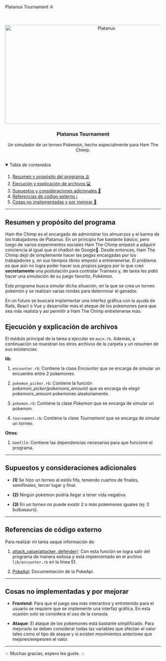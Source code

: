 Platanus Tournament ⛵

<!-- Logotipo del proyecto -->
<br />
<p align="center">  
<a href="https://www.qries.com/">
    <img alt="Platanus" src="https://res-4.cloudinary.com/ha0mfd5dh/image/upload/q_auto/v1/ghost-blog-images/logo.png" width="640" height="320">
  </a>
  <h3 align="center">Platanus Tournament</h3>

  <p align="center">
    Un simulador de un torneo Pokemón, hecho especialmente para Ham The Chimp.
    <br />
    <br />
  </p>
</p>



<!-- Tabla de contenidos -->
<details open="open">
  <summary>Tabla de contenidos</summary>
  <ol>
    <li><a href="#resumen-y-propósito-del-programa">Resumen y propósito del programa ⛱️</a></li>
    <li><a href="#ejecución-y-explicación-de-archivos">Ejecución y explicación de archivos 💻</a></li>
    <li><a href="#supuestos-y-consideraciones-adicionales">Supuestos y consideraciones adicionales 🤔</a></li>
    <li><a href="#referencias-de-código-externo">Referencias de código externo ℹ️</a></li>
    <li><a href="#cosas-no-implementadas-y-por-mejorar">Cosas no implementadas y por mejorar 🚀</a></li>
  </ol>
</details>
<!-- Fin tabla de contenidos -->

-------
## Resumen y propósito del programa

Ham the Chimp es el encargado de administrar los almuerzos y el karma de los trabajadores de Platanus. En un principio fue bastante básico, pero luego de varios experimentos sociales Ham The Chimp empezó a adquirir conciencia al igual que el chatbot de Google👀. Desde entonces, Ham The Chimp dejó de simplemente hacer las pegas encargadas por los trabajadores y, en sus tiempos libres empezó a entrenenerse. El problema es que aún no logra poder hacer sus propios juegos por lo que creó **secretamente** una postulación para contratar Trainees y, de tarea les pidió hacer una simulación de su juego favorito, Pokémon.

Este programa busca simular dicha situación, en la que se crea un torneo pokemón y se realizan varias rondas para determinar el ganador.
>
En un futuro se buscará implementar una interfaz gráfica con la ayuda de Rails, React o Vue y desarrollar más el ataque de los pokemones para que sea más realista y así permitir a Ham The Chimp entretenerse más.

## Ejecución y explicación de archivos
El módulo principal de la tarea a ejecutar es  ```main.rb```. Además, a continuación se muestran los otros archivos de la carpeta y un resumen de sus existencias:
  >
**lib**:
  >
1. ```encounter.rb```: Contiene la clase *Encounter* que se encarga de simular un encuentro entre 2 pokemones.
   >
2. ```pokemon_picker.rb```: Contiene la función *pokemon_picker(pokemons_amount)* que se encarga de elegir *pokemons_amount* pokemones aleatoriamente.
   >
3. ```pokemon.rb```: Contiene la clase *Pokemon* que se encarga de simular un pokemon.
   >
4. ```tournament.rb```: Contiene la clase *Tournament* que se encarga de simular un torneo.
   >
**Otros**:
  >
1. ```Gemfile```: Contiene las dependencias necesarias para que funcione el programa.
   >
-------

## Supuestos y consideraciones adicionales

* **(1)** Se hizo un torneo al estilo fifa, teniendo cuartos de finales, semifinales, tercer lugar y final.
  >
* **(2)** Ningún pokemon podría llegar a tener vida negativa.
  >
* **(3)** En un torneo no puede existir 2 o más pokemones iguales (ej: 2 bulbasaurs).
  >
-------

## Referencias de código externo

Para realizar mi tarea saqué información de:

1. [attack_value(attacker, defender)](https://dev.to/thepracticaldev/daily-challenge-170-pokemon-damage-calculator-97d): Con esta función se logra salir del programa de manera exitosa y está implementado en el archivo ```lib/encounter.rb``` en la línea 51.

2. [PokeApi](https://pokeapi.co/): Documentación de la PokeApi.
-------
## Cosas no implementadas y por mejorar

*  **Frontend**: Para que el juego sea más interactivo y entretenido para el usuario se requiere que se implemente una interfaz gráfica. En esta ocasión solo se considera el uso de la consola.
  >
* **Ataque**: El ataque de los pokemones está bastante simplificado. Para mejorarlo se deben considerar todas las variables que afectan el valor tales como el tipo de ataque y si existen movimientos anteriores que mejoren/empeoren el valor. 
  >
-------

💥 Muchas gracias, espero les guste. 💥
